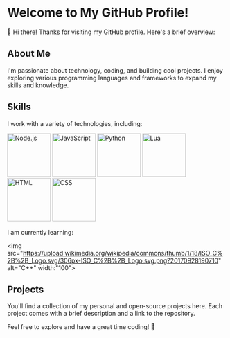 # Welcome to My GitHub Profile!

👋 Hi there! Thanks for visiting my GitHub profile. Here's a brief overview:

## About Me

I'm passionate about technology, coding, and building cool projects. I enjoy exploring various programming languages and frameworks to expand my skills and knowledge.

## Skills

I work with a variety of technologies, including:

<img src="https://cdn.jsdelivr.net/gh/devicons/devicon/icons/nodejs/nodejs-original.svg" alt="Node.js" width="100"> <img src="https://cdn.jsdelivr.net/gh/devicons/devicon/icons/javascript/javascript-original.svg" alt="JavaScript" width="100"> <img src="https://cdn.jsdelivr.net/gh/devicons/devicon/icons/python/python-original.svg" alt="Python" width="100"> <img src="https://cdn.jsdelivr.net/gh/devicons/devicon/icons/lua/lua-original.svg" alt="Lua" width="100"> <img src="https://cdn.jsdelivr.net/gh/devicons/devicon/icons/html5/html5-original.svg" alt="HTML" width="100"> <img src="https://cdn.jsdelivr.net/gh/devicons/devicon/icons/css3/css3-original.svg" alt="CSS" width="100">

I am currently learning:

<img src="https://upload.wikimedia.org/wikipedia/commons/thumb/1/18/ISO_C%2B%2B_Logo.svg/306px-ISO_C%2B%2B_Logo.svg.png?20170928190710" alt="C++" width:"100">


## Projects

You'll find a collection of my personal and open-source projects here. Each project comes with a brief description and a link to the repository.

Feel free to explore and have a great time coding! 🚀
